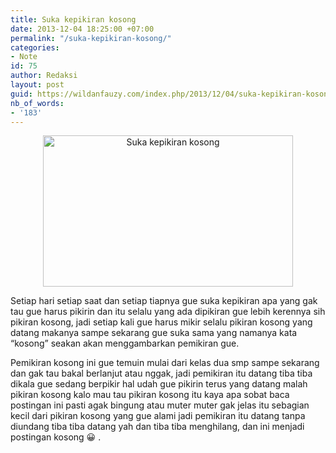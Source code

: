 ```yaml
---
title: Suka kepikiran kosong
date: 2013-12-04 18:25:00 +07:00
permalink: "/suka-kepikiran-kosong/"
categories:
- Note
id: 75
author: Redaksi
layout: post
guid: https://wildanfauzy.com/index.php/2013/12/04/suka-kepikiran-kosong/
nb_of_words:
- '183'
---
```


<div style="clear:both;text-align:center;">
  <a href="https://wildanfauzyart.files.wordpress.com/2013/12/6fbc3-background-balance-beach-289586.jpg" style="margin-left:1em;margin-right:1em;"><img loading="lazy" alt="Suka kepikiran kosong" border="0" height="242" src="https://wildanfauzyart.files.wordpress.com/2013/12/6fbc3-background-balance-beach-289586.jpg?w=300&#038;resize=400%2C242" title="Suka kepikiran kosong" width="400" data-recalc-dims="1" /></a>
</div>

Setiap hari setiap saat dan setiap tiapnya gue suka kepikiran apa yang gak tau gue harus pikirin dan itu selalu yang ada dipikiran gue lebih kerennya sih pikiran kosong, jadi setiap kali gue harus mikir selalu pikiran kosong yang datang makanya sampe sekarang gue suka sama yang namanya kata “kosong” seakan akan menggambarkan pemikiran gue.

Pemikiran kosong ini gue temuin mulai dari kelas dua smp sampe sekarang dan gak tau bakal berlanjut atau nggak, jadi pemikiran itu datang tiba tiba dikala gue sedang berpikir hal udah gue pikirin terus yang datang malah pikiran kosong kalo mau tau pikiran kosong itu kaya apa sobat baca postingan ini pasti agak bingung atau muter muter gak jelas itu sebagian kecil dari pikiran kosong yang gue alami jadi pemikiran itu datang tanpa diundang tiba tiba datang yah dan tiba tiba menghilang, dan ini menjadi postingan kosong 😀 .